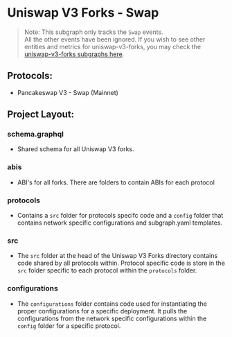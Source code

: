 # Uniswap V3 Forks - Swap

> Note: This subgraph only tracks the `Swap` events.<br/>
> All the other events have been ignored. If you wish to see other entities and metrics for uniswap-v3-forks, you may check the [uniswap-v3-forks subgraphs here](https://github.com/messari/subgraphs/tree/master/subgraphs/uniswap-v3-forks).

## Protocols:

- Pancakeswap V3 - Swap (Mainnet)

## Project Layout:

### schema.graphql

- Shared schema for all Uniswap V3 forks.

### abis

- ABI's for all forks. There are folders to contain ABIs for each protocol

### protocols

- Contains a `src` folder for protocols specifc code and a `config` folder that contains network specific configurations and subgraph.yaml templates.

### src

- The `src` folder at the head of the Uniswap V3 Forks directory contains code shared by all protocols within. Protocol specific code is store in the `src` folder specific to each protocol within the `protocols` folder.

### configurations

- The `configurations` folder contains code used for instantiating the proper configurations for a specific deployment. It pulls the configurations from the network specific configurations within the `config` folder for a specific protocol.
